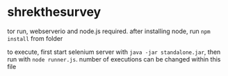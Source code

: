 # shrekthesurvey

tor run, webserverio and node.js required. after installing node, run `npm install` from folder

to execute, first start selenium server with `java -jar standalone.jar`, then run with `node runner.js`. number of executions can be changed within this file
